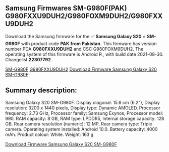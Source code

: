 <h2>Samsung Firmwares SM-G980F(PAK) G980FXXU9DUH2/G980FOXM9DUH2/G980FXXU9DUH2</h2>
Download the Samsung firmware for the ✅ <strong>Samsung Galaxy S20 </strong> ⭐ <strong>SM-G980F</strong> with product code <strong>PAK</strong> <strong> from Pakistan</strong>. This firmware has version number PDA <strong>G980FXXU9DUH2</strong> and CSC G980FOXM9DUH2. The operating system of this firmware is Android R , with build date 2021-08-30. Changelist <strong>22307792</strong>.


[SM-G980F](https://samfirm.shop/samsung/model/SM-G980F)
[G980FXXU9DUH2](https://samfirm.shop/samsung/pda/G980FXXU9DUH2)
[Download Firmware Samsung Galaxy S20 SM-G980F](https://samfirm.shop/samsung/firmware/451482)
<h2>Summary description:</h2>
<p>Samsung Galaxy S20 SM-G980F. Display diagonal: 15.8 cm (6.2"), Display resolution: 3200 x 1440 pixels, Display type: Dynamic AMOLED. Processor frequency: 2.73 GHz, Processor family: Samsung Exynos, Processor model: 990. RAM capacity: 8 GB, RAM type: LPDDR5, Internal storage capacity: 128 GB. Rear camera resolution (numeric): 12 MP, Rear camera type: Triple camera. Operating system installed: Android 10.0. Battery capacity: 4000 mAh. Product colour: White. Weight: 163 g</p>


[Download Firmware Samsung Galaxy S20 SM-G980F](https://samfirm.shop/samsung/firmware/451482)

